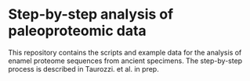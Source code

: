 # Step-by-step analysis of paleoproteomic data

This repository contains the scripts and example data for the analysis of enamel proteome sequences from ancient specimens. The step-by-step process is described in Taurozzi. et al. in prep.
